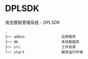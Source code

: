 DPLSDK
======

淘宝模板管理系统 - DPLSDK

	.
	├── admin                 应用程序
	├── db                    本地数据库
	├── src                   工作目录
	└── start                 服务运行环境